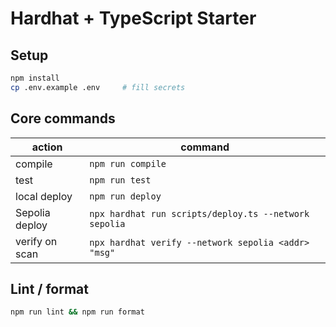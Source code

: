 # Hardhat + TypeScript Starter

## Setup
```bash
npm install
cp .env.example .env     # fill secrets
```

## Core commands
| action          | command                                              |
|-----------------|------------------------------------------------------|
| compile         | `npm run compile`                                    |
| test            | `npm run test`                                       |
| local deploy    | `npm run deploy`                                     |
| Sepolia deploy  | `npx hardhat run scripts/deploy.ts --network sepolia`|
| verify on scan  | `npx hardhat verify --network sepolia <addr> "msg"`  |

## Lint / format
```bash
npm run lint && npm run format
```
